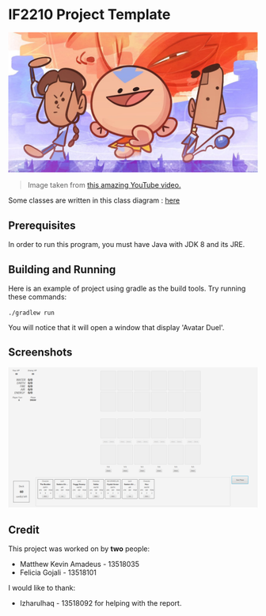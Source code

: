 # IF2210 Project Template

![](./images/thumbnail.jpg)
> Image taken from [this amazing YouTube video.](https://www.youtube.com/watch?v=nkX9vpsCi3I)

Some classes are written in this class diagram : [here](https://www.draw.io/#G14HlTTgaMnMFkue-jKyBi_Nd2L9VMpUsd)

## Prerequisites
In order to run this program, you must have Java with JDK 8 and its JRE.

## Building and Running
Here is an example of project using gradle as the build tools.
Try running these commands:

`./gradlew run`

You will notice that it will open a window that display 'Avatar Duel'.

## Screenshots

![](./images/interface01.png)

## Credit

This project was worked on by **two** people:
* Matthew Kevin Amadeus - 13518035
* Felicia Gojali - 13518101

I would like to thank:
* Izharulhaq - 13518092
for helping with the report.
